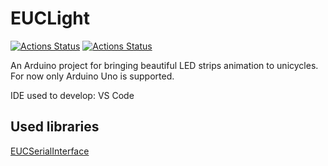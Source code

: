 # EUCLight

[![Actions Status](https://github.com/GGorAA/EUCLight/workflows/Arduino%20Main%20CI/badge.svg)](https://github.com/GGorAA/EUCLight/actions)
[![Actions Status](https://github.com/GGorAA/EUCLight/workflows/Arduino%20Adapter%20CI/badge.svg)](https://github.com/GGorAA/EUCLight/actions)

An Arduino project for bringing beautiful LED strips animation to unicycles. For now only Arduino Uno is supported.

IDE used to develop: VS Code

## Used libraries

[EUCSerialInterface](https://github.com/T-vK/Electric-Unicycle-Interface/issues/3)
